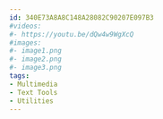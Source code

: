 ```yaml
---
id: 340E73A8A8C148A28082C90207E097B3
#videos:
#- https://youtu.be/dQw4w9WgXcQ
#images:
#- image1.png
#- image2.png
#- image3.png
tags:
- Multimedia
- Text Tools
- Utilities
---
```

